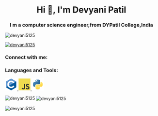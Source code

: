 <h1 align="center">Hi 👋, I'm Devyani Patil</h1>
<h3 align="center">I m a computer science engineer,from DYPatil College,India</h3>

<p align="left"> <img src="https://komarev.com/ghpvc/?username=devyani5125&label=Profile%20views&color=0e75b6&style=flat" alt="devyani5125" /> </p>

<p align="left"> <a href="https://github.com/ryo-ma/github-profile-trophy"><img src="https://github-profile-trophy.vercel.app/?username=devyani5125" alt="devyani5125" /></a> </p>

<h3 align="left">Connect with me:</h3>
<p align="left">
</p>

<h3 align="left">Languages and Tools:</h3>
<p align="left"> <a href="https://www.cprogramming.com/" target="_blank" rel="noreferrer"> <img src="https://raw.githubusercontent.com/devicons/devicon/master/icons/c/c-original.svg" alt="c" width="40" height="40"/> </a> <a href="https://developer.mozilla.org/en-US/docs/Web/JavaScript" target="_blank" rel="noreferrer"> <img src="https://raw.githubusercontent.com/devicons/devicon/master/icons/javascript/javascript-original.svg" alt="javascript" width="40" height="40"/> </a> <a href="https://www.python.org" target="_blank" rel="noreferrer"> <img src="https://raw.githubusercontent.com/devicons/devicon/master/icons/python/python-original.svg" alt="python" width="40" height="40"/> </a> </p>

<p><img align="left" src="https://github-readme-stats.vercel.app/api/top-langs?username=devyani5125&show_icons=true&locale=en&layout=compact" alt="devyani5125" /></p>

<p>&nbsp;<img align="center" src="https://github-readme-stats.vercel.app/api?username=devyani5125&show_icons=true&locale=en" alt="devyani5125" /></p>

<p><img align="center" src="https://github-readme-streak-stats.herokuapp.com/?user=devyani5125&" alt="devyani5125" /></p>
